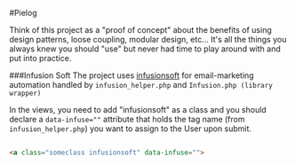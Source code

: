 #Pielog

Think of this project as a "proof of concept" about the benefits of using design patterns, loose coupling, modular design, etc... It's all the things you always knew you should "use" but never had time to play around with and put into practice.

###Infusion Soft
The project uses [infusionsoft](https://developer.infusionsoft.com/docs) for email-marketing automation handled by
`infusion_helper.php` and `Infusion.php (library wrapper)`

In the views, you need to add "infusionsoft" as a class and you should declare a `data-infuse=""` attribute that holds the tag name (from `infusion_helper.php`) you want to assign to the User upon submit. 

```html

<a class="someclass infusionsoft" data-infuse="">
``` 

